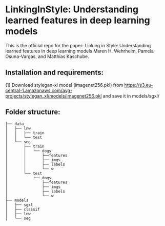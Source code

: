 # LinkingInStyle: Understanding learned features in deep learning models

This is the official repo for the paper: 
Linking in Style: Understanding learned features in deep learning models
Maren H. Wehrheim, Pamela Osuna-Vargas, and Matthias Kaschube.

## Installation and requirements:

(1) Download stylegan-xl model (imagenet256.pkl) from https://s3.eu-central-1.amazonaws.com/avg-projects/stylegan_xl/models/imagenet256.pkl and save it in models/sgxl/


## Folder structure:
```
├── data
│   ├── lnw
│   │   ├── train
│   │   └── test
│   └── seg
│       ├── train
│       │   └── dogs
│       │       ├──features
│       │       ├── imgs
│       │       ├── labels
│       │       └── w
│       └── test
│           └── dogs
│               ├──features
│               ├── imgs
│               ├── labels
│               └── w
├── models
│   ├── sgxl
│   ├── classif
│   ├── lnw
│   └── seg
```